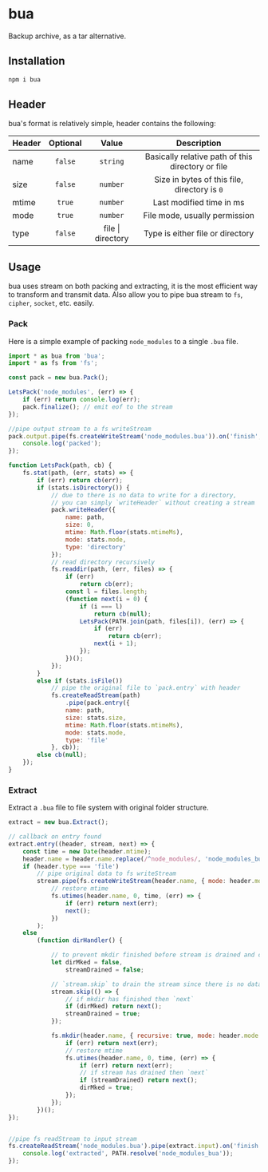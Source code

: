 # bua
 Backup archive, as a tar alternative.

## Installation
```sh
npm i bua
```

## Header
bua's format is relatively simple, header contains the following:
 
| Header        |Optional | Value                | Description                                        |
|:--------------|:-------:|:--------------------:|:--------------------------------------------------:|
|name           | `false` |`string`              | Basically relative path of this directory or file  |
|size           | `false` |`number`              | Size in bytes of this file, directory is `0`       |
|mtime          | `true`  |`number`              | Last modified time in ms                           |
|mode           | `true`  |`number`              | File mode, usually permission                      |
|type           | `false` |file \| directory     | Type is either file or directory                   |

## Usage
bua uses stream on both packing and extracting, it is the most efficient way to transform and transmit data. Also allow you to pipe bua stream to `fs`, `cipher`, `socket`, etc. easily.
### Pack
Here is a simple example of packing `node_modules` to a single `.bua` file.
```js
import * as bua from 'bua';
import * as fs from 'fs';

const pack = new bua.Pack();

LetsPack('node_modules', (err) => {
    if (err) return console.log(err);
    pack.finalize(); // emit eof to the stream
});

//pipe output stream to a fs writeStream
pack.output.pipe(fs.createWriteStream('node_modules.bua')).on('finish', () => {
    console.log('packed');
});

function LetsPack(path, cb) {
    fs.stat(path, (err, stats) => {
        if (err) return cb(err);
        if (stats.isDirectory()) {
            // due to there is no data to write for a directory, 
            // you can simply `writeHeader` without creating a stream
            pack.writeHeader({
                name: path,
                size: 0,
                mtime: Math.floor(stats.mtimeMs),
                mode: stats.mode,
                type: 'directory'
            });
            // read directory recursively
            fs.readdir(path, (err, files) => {
                if (err)
                    return cb(err);
                const l = files.length;
                (function next(i = 0) {
                    if (i === l)
                        return cb(null);
                    LetsPack(PATH.join(path, files[i]), (err) => {
                        if (err)
                            return cb(err);
                        next(i + 1);
                    });
                })();
            });
        }
        else if (stats.isFile())
            // pipe the original file to `pack.entry` with header
            fs.createReadStream(path)
                .pipe(pack.entry({
                name: path,
                size: stats.size,
                mtime: Math.floor(stats.mtimeMs),
                mode: stats.mode,
                type: 'file'
            }, cb));
        else cb(null);
    });
}
```

### Extract
Extract a `.bua` file to file system with original folder structure.
```js
extract = new bua.Extract();

// callback on entry found
extract.entry((header, stream, next) => {
    const time = new Date(header.mtime);
    header.name = header.name.replace(/^node_modules/, 'node_modules_bua');
    if (header.type === 'file')
        // pipe original data to fs writeStream
        stream.pipe(fs.createWriteStream(header.name, { mode: header.mode || 0o644 })).on('finish', () => 
            // restore mtime
            fs.utimes(header.name, 0, time, (err) => {
                if (err) return next(err);
                next();
            })
        );
    else
        (function dirHandler() {

            // to prevent mkdir finished before stream is drained and call `next` too early
            let dirMked = false,
                streamDrained = false;

            // `stream.skip` to drain the stream since there is no data to write for a directory 
            stream.skip(() => {
                // if mkdir has finished then `next` 
                if (dirMked) return next();
                streamDrained = true;
            });

            fs.mkdir(header.name, { recursive: true, mode: header.mode || 0o755 }, (err) => {
                if (err) return next(err);
                // restore mtime
                fs.utimes(header.name, 0, time, (err) => {
                    if (err) return next(err);
                    // if stream has drained then `next` 
                    if (streamDrained) return next();
                    dirMked = true;
                });
            });
        })();
});


//pipe fs readStream to input stream
fs.createReadStream('node_modules.bua').pipe(extract.input).on('finish', () => {
    console.log('extracted', PATH.resolve('node_modules_bua'));
});
```